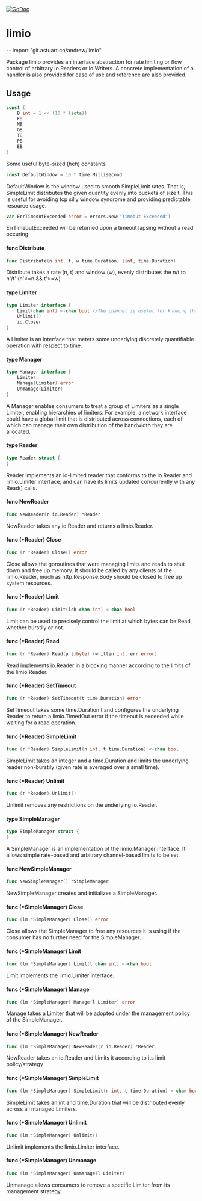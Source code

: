 [![GoDoc](https://godoc.org/github.com/andrewstuart/limio?status.svg)](https://godoc.org/github.com/andrewstuart/limio)

# limio
--
    import "git.astuart.co/andrew/limio"

Package limio provides an interface abstraction for rate limiting or flow
control of arbitrary io.Readers or io.Writers. A concrete implementation of a
handler is also provided for ease of use and reference are also provided.

## Usage

```go
const (
	B int = 1 << (10 * (iota))
	KB
	MB
	GB
	TB
	PB
	EB
)
```
Some useful byte-sized (heh) constants

```go
const DefaultWindow = 10 * time.Millisecond
```
DefaultWindow is the window used to smooth SimpleLimit rates. That is,
SimpleLimit distributes the given quantity evenly into buckets of size t. This
is useful for avoiding tcp silly window syndrome and providing predictable
resource usage.

```go
var ErrTimeoutExceeded error = errors.New("Timeout Exceeded")
```
ErrTimeoutExceeded will be returned upon a timeout lapsing without a read
occuring

#### func  Distribute

```go
func Distribute(n int, t, w time.Duration) (int, time.Duration)
```
Distribute takes a rate (n, t) and window (w), evenly distributes the n/t to
n'/t' (n'<=n && t'>=w)

#### type Limiter

```go
type Limiter interface {
	Limit(chan int) <-chan bool //The channel is useful for knowing that the channel has been unlimited
	Unlimit()
	io.Closer
}
```

A Limiter is an interface that meters some underlying discretely quantifiable
operation with respect to time.

#### type Manager

```go
type Manager interface {
	Limiter
	Manage(Limiter) error
	Unmanage(Limiter)
}
```

A Manager enables consumers to treat a group of Limiters as a single Limiter,
enabling hierarchies of limiters. For example, a network interface could have a
global limit that is distributed across connections, each of which can manage
their own distribution of the bandwidth they are allocated.

#### type Reader

```go
type Reader struct {
}
```

Reader implements an io-limited reader that conforms to the io.Reader and
limio.Limiter interface, and can have its limits updated concurrently with any
Read() calls.

#### func  NewReader

```go
func NewReader(r io.Reader) *Reader
```
NewReader takes any io.Reader and returns a limio.Reader.

#### func (*Reader) Close

```go
func (r *Reader) Close() error
```
Close allows the goroutines that were managing limits and reads to shut down and
free up memory. It should be called by any clients of the limio.Reader, much as
http.Response.Body should be closed to free up system resources.

#### func (*Reader) Limit

```go
func (r *Reader) Limit(lch chan int) <-chan bool
```
Limit can be used to precisely control the limit at which bytes can be Read,
whether burstily or not.

#### func (*Reader) Read

```go
func (r *Reader) Read(p []byte) (written int, err error)
```
Read implements io.Reader in a blocking manner according to the limits of the
limio.Reader.

#### func (*Reader) SetTimeout

```go
func (r *Reader) SetTimeout(t time.Duration) error
```
SetTimeout takes some time.Duration t and configures the underlying Reader to
return a limio.TimedOut error if the timeout is exceeded while waiting for a
read operation.

#### func (*Reader) SimpleLimit

```go
func (r *Reader) SimpleLimit(n int, t time.Duration) <-chan bool
```
SimpleLimit takes an integer and a time.Duration and limits the underlying
reader non-burstily (given rate is averaged over a small time).

#### func (*Reader) Unlimit

```go
func (r *Reader) Unlimit()
```
Unlimit removes any restrictions on the underlying io.Reader.

#### type SimpleManager

```go
type SimpleManager struct {
}
```

A SimpleManager is an implementation of the limio.Manager interface. It allows
simple rate-based and arbitrary channel-based limits to be set.

#### func  NewSimpleManager

```go
func NewSimpleManager() *SimpleManager
```
NewSimpleManager creates and initializes a SimpleManager.

#### func (*SimpleManager) Close

```go
func (lm *SimpleManager) Close() error
```
Close allows the SimpleManager to free any resources it is using if the consumer
has no further need for the SimpleManager.

#### func (*SimpleManager) Limit

```go
func (lm *SimpleManager) Limit(l chan int) <-chan bool
```
Limit implements the limio.Limiter interface.

#### func (*SimpleManager) Manage

```go
func (lm *SimpleManager) Manage(l Limiter) error
```
Manage takes a Limiter that will be adopted under the management policy of the
SimpleManager.

#### func (*SimpleManager) NewReader

```go
func (lm *SimpleManager) NewReader(r io.Reader) *Reader
```
NewReader takes an io.Reader and Limits it according to its limit
policy/strategy

#### func (*SimpleManager) SimpleLimit

```go
func (lm *SimpleManager) SimpleLimit(n int, t time.Duration) <-chan bool
```
SimpleLimit takes an int and time.Duration that will be distributed evenly
across all managed Limiters.

#### func (*SimpleManager) Unlimit

```go
func (lm *SimpleManager) Unlimit()
```
Unlimit implements the limio.Limiter interface.

#### func (*SimpleManager) Unmanage

```go
func (lm *SimpleManager) Unmanage(l Limiter)
```
Unmanage allows consumers to remove a specific Limiter from its management
strategy
